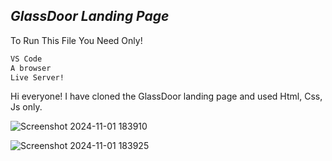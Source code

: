 ## _GlassDoor Landing Page_

To Run This File You Need Only!

```sh
VS Code
A browser
Live Server!
```
Hi everyone! I have cloned the GlassDoor landing page and used Html, Css, Js only.

![Screenshot 2024-11-01 183910](https://github.com/user-attachments/assets/c5e65a31-6078-4267-a413-1ab9b53e1ca8)

![Screenshot 2024-11-01 183925](https://github.com/user-attachments/assets/558de53e-13a5-41cc-bdb8-e0e1f2c4ed63)

